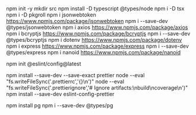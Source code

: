 npm init -y
mkdir src
npm install -D typescript @types/node
npm i -D tsx
npm i -D pkgroll
npm i jsonwebtoken https://www.npmjs.com/package/jsonwebtoken
    npm i --save-dev @types/jsonwebtoken
npm i axios https://www.npmjs.com/package/axios
npm i bcryptjs https://www.npmjs.com/package/bcryptjs
    npm i --save-dev @types/bcryptjs
npm i dotenv https://www.npmjs.com/package/dotenv
npm i express https://www.npmjs.com/package/express
    npm i --save-dev @types/express
npm i nanoid https://www.npmjs.com/package/nanoid

    
npm init @eslint/config@latest

npm install --save-dev --save-exact prettier
    node --eval "fs.writeFileSync('.prettierrc','{}\n')"
    node --eval "fs.writeFileSync('.prettierignore','# Ignore artifacts:\nbuild\ncoverage\n')"
    npm install --save-dev eslint-config-prettier

npm install pg
    npm i --save-dev @types/pg